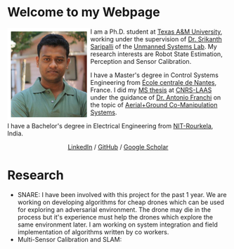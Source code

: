# Welcome to my Webpage

<img style="float: left;" src="images/personalpic.jpg">

I am a Ph.D. student at [Texas A&M University](https://www.tamu.edu/), working under the supervision of [Dr. Srikanth Saripalli](https://engineering.tamu.edu/mechanical/profiles/saripalli.html) of the [Unmanned Systems Lab](https://unmanned.tamu.edu/).  My research interests are Robot State Estimation, Perception and Sensor Calibration. 

I have a Master's degree in Control Systems Engineering from [École centrale de Nantes](https://www.ec-nantes.fr/), France. I did my [MS thesis](https://github.com/SubMishMar/SubMishMar.github.io/blob/master/thesis/Master_Internship_Report_MISHRA_Subodh%5BRevised%5D.pdf) at [CNRS-LAAS](https://www.laas.fr/public/en) under the guidance of [Dr. Antonio Franchi](https://homepages.laas.fr/afranchi/robotics/?q=node/1) on the topic of [Aerial+Ground Co-Manipulation Systems](https://youtu.be/o9xmPYNPfRE).

I have a Bachelor's degree in Electrical Engineering from [NIT-Rourkela](http://www.nitrkl.ac.in/), India.

<center> <a href="https://www.linkedin.com/in/subodh-mishra/">LinkedIn</a> / <a href="https://github.com/SubMishMar">GitHub</a> / <a href="https://scholar.google.com/citations?user=4dltZR4AAAAJ&hl=en">Google Scholar</a> </center>

# Research

* SNARE: I have been involved with this project for the past 1 year. We are working on developing algorithms for cheap drones which can be used for exploring an adversarial environment. The drone may die in the process but it's experience must help the drones which explore the same environment later. I am working on system integration and field implementation of algorithms written by co workers.
* Multi-Sensor Calibration and SLAM:


